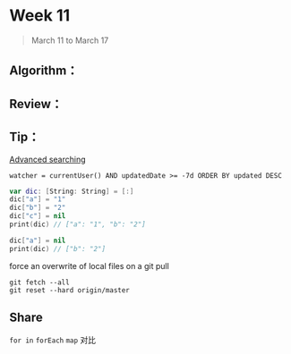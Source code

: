 # Week 11

> March 11 to March 17

## Algorithm：

## Review：

## Tip：
[Advanced searching](https://confluence.atlassian.com/jirasoftwareserver073/advanced-searching-861256227.html)
```
watcher = currentUser() AND updatedDate >= -7d ORDER BY updated DESC 
```

```swift
var dic: [String: String] = [:]
dic["a"] = "1"
dic["b"] = "2"
dic["c"] = nil
print(dic) // ["a": "1", "b": "2"]

dic["a"] = nil
print(dic) // ["b": "2"]
```

force an overwrite of local files on a git pull
```
git fetch --all
git reset --hard origin/master
```

## Share

`for in` `forEach` `map` 对比